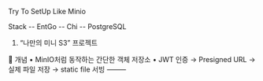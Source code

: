 Try To SetUp Like Minio

Stack
-- EntGo
-- Chi
-- PostgreSQL

1. “나만의 미니 S3” 프로젝트

🎯 개념
	•	MinIO처럼 동작하는 간단한 객체 저장소 
	•	JWT 인증 → Presigned URL → 실제 파일 저장 → static file 서빙
⸻
